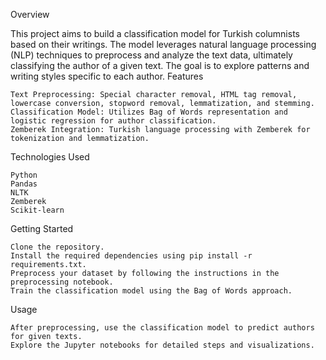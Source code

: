 Overview

This project aims to build a classification model for Turkish columnists based on their writings. The model leverages natural language processing (NLP) techniques to preprocess and analyze the text data, ultimately classifying the author of a given text. The goal is to explore patterns and writing styles specific to each author.
Features

    Text Preprocessing: Special character removal, HTML tag removal, lowercase conversion, stopword removal, lemmatization, and stemming.
    Classification Model: Utilizes Bag of Words representation and logistic regression for author classification.
    Zemberek Integration: Turkish language processing with Zemberek for tokenization and lemmatization.

Technologies Used

    Python
    Pandas
    NLTK
    Zemberek
    Scikit-learn

Getting Started

    Clone the repository.
    Install the required dependencies using pip install -r requirements.txt.
    Preprocess your dataset by following the instructions in the preprocessing notebook.
    Train the classification model using the Bag of Words approach.

Usage

    After preprocessing, use the classification model to predict authors for given texts.
    Explore the Jupyter notebooks for detailed steps and visualizations.
